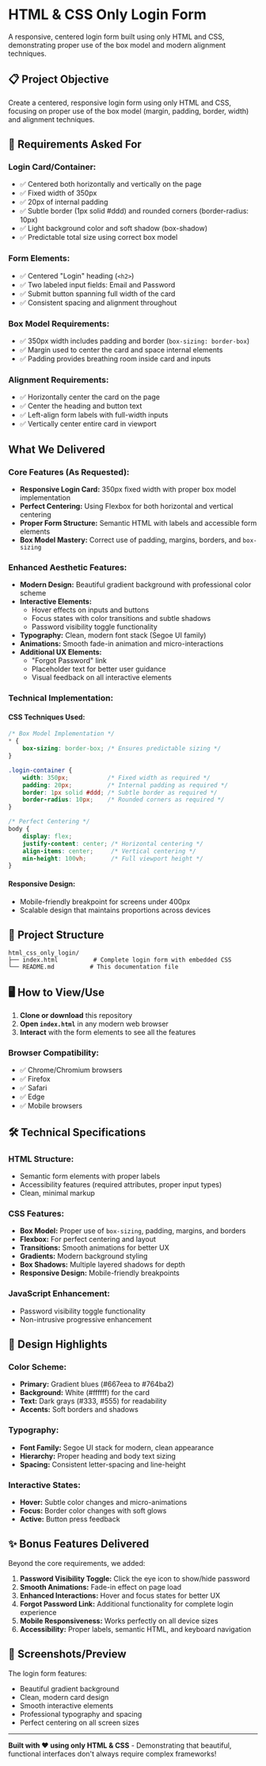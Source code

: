# HTML & CSS Only Login Form

A responsive, centered login form built using only HTML and CSS, demonstrating proper use of the box model and modern alignment techniques.

## 📋 Project Objective

Create a centered, responsive login form using only HTML and CSS, focusing on proper use of the box model (margin, padding, border, width) and alignment techniques.

## 🎯 Requirements Asked For

### **Login Card/Container:**
- ✅ Centered both horizontally and vertically on the page
- ✅ Fixed width of 350px
- ✅ 20px of internal padding
- ✅ Subtle border (1px solid #ddd) and rounded corners (border-radius: 10px)
- ✅ Light background color and soft shadow (box-shadow)
- ✅ Predictable total size using correct box model

### **Form Elements:**
- ✅ Centered "Login" heading (`<h2>`)
- ✅ Two labeled input fields: Email and Password
- ✅ Submit button spanning full width of the card
- ✅ Consistent spacing and alignment throughout

### **Box Model Requirements:**
- ✅ 350px width includes padding and border (`box-sizing: border-box`)
- ✅ Margin used to center the card and space internal elements
- ✅ Padding provides breathing room inside card and inputs

### **Alignment Requirements:**
- ✅ Horizontally center the card on the page
- ✅ Center the heading and button text
- ✅ Left-align form labels with full-width inputs
- ✅ Vertically center entire card in viewport

## What We Delivered

### **Core Features (As Requested):**
- **Responsive Login Card:** 350px fixed width with proper box model implementation
- **Perfect Centering:** Using Flexbox for both horizontal and vertical centering
- **Proper Form Structure:** Semantic HTML with labels and accessible form elements
- **Box Model Mastery:** Correct use of padding, margins, borders, and `box-sizing`

### **Enhanced Aesthetic Features:**
- **Modern Design:** Beautiful gradient background with professional color scheme
- **Interactive Elements:** 
  - Hover effects on inputs and buttons
  - Focus states with color transitions and subtle shadows
  - Password visibility toggle functionality
- **Typography:** Clean, modern font stack (Segoe UI family)
- **Animations:** Smooth fade-in animation and micro-interactions
- **Additional UX Elements:**
  - "Forgot Password" link
  - Placeholder text for better user guidance
  - Visual feedback on all interactive elements

### **Technical Implementation:**

#### **CSS Techniques Used:**
```css
/* Box Model Implementation */
* {
    box-sizing: border-box; /* Ensures predictable sizing */
}

.login-container {
    width: 350px;           /* Fixed width as required */
    padding: 20px;          /* Internal padding as required */
    border: 1px solid #ddd; /* Subtle border as required */
    border-radius: 10px;    /* Rounded corners as required */
}

/* Perfect Centering */
body {
    display: flex;
    justify-content: center; /* Horizontal centering */
    align-items: center;     /* Vertical centering */
    min-height: 100vh;       /* Full viewport height */
}
```

#### **Responsive Design:**
- Mobile-friendly breakpoint for screens under 400px
- Scalable design that maintains proportions across devices

## 📁 Project Structure

```
html_css_only_login/
├── index.html          # Complete login form with embedded CSS
└── README.md          # This documentation file
```

## 🖥️ How to View/Use

1. **Clone or download** this repository
2. **Open `index.html`** in any modern web browser
3. **Interact** with the form elements to see all the features

### **Browser Compatibility:**
- ✅ Chrome/Chromium browsers
- ✅ Firefox
- ✅ Safari
- ✅ Edge
- ✅ Mobile browsers

## 🛠️ Technical Specifications

### **HTML Structure:**
- Semantic form elements with proper labels
- Accessibility features (required attributes, proper input types)
- Clean, minimal markup

### **CSS Features:**
- **Box Model:** Proper use of `box-sizing`, padding, margins, and borders
- **Flexbox:** For perfect centering and layout
- **Transitions:** Smooth animations for better UX
- **Gradients:** Modern background styling
- **Box Shadows:** Multiple layered shadows for depth
- **Responsive Design:** Mobile-friendly breakpoints

### **JavaScript Enhancement:**
- Password visibility toggle functionality
- Non-intrusive progressive enhancement

## 🎨 Design Highlights

### **Color Scheme:**
- **Primary:** Gradient blues (#667eea to #764ba2)
- **Background:** White (#ffffff) for the card
- **Text:** Dark grays (#333, #555) for readability
- **Accents:** Soft borders and shadows

### **Typography:**
- **Font Family:** Segoe UI stack for modern, clean appearance
- **Hierarchy:** Proper heading and body text sizing
- **Spacing:** Consistent letter-spacing and line-height

### **Interactive States:**
- **Hover:** Subtle color changes and micro-animations
- **Focus:** Border color changes with soft glows
- **Active:** Button press feedback

## ✨ Bonus Features Delivered

Beyond the core requirements, we added:

1. **Password Visibility Toggle:** Click the eye icon to show/hide password
2. **Smooth Animations:** Fade-in effect on page load
3. **Enhanced Interactions:** Hover and focus states for better UX
4. **Forgot Password Link:** Additional functionality for complete login experience
5. **Mobile Responsiveness:** Works perfectly on all device sizes
6. **Accessibility:** Proper labels, semantic HTML, and keyboard navigation

## 📱 Screenshots/Preview

The login form features:
- Beautiful gradient background
- Clean, modern card design
- Smooth interactive elements
- Professional typography and spacing
- Perfect centering on all screen sizes

---

**Built with ❤️ using only HTML & CSS** - Demonstrating that beautiful, functional interfaces don't always require complex frameworks!